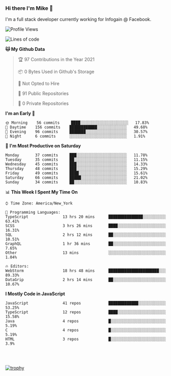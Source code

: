 ### Hi there I'm Mike 👋
I'm a full stack developer currently working for Infogain @ Facebook.

<!--START_SECTION:waka-->
![Profile Views](http://img.shields.io/badge/Profile%20Views-1-blue)

![Lines of code](https://img.shields.io/badge/From%20Hello%20World%20I%27ve%20Written-1.2%20million%20lines%20of%20code-blue)

**🐱 My Github Data** 

> 🏆 97 Contributions in the Year 2021
 > 
> 📦 0 Bytes Used in Github's Storage 
 > 
> 🚫 Not Opted to Hire
 > 
> 📜 91 Public Repositories 
 > 
> 🔑 0 Private Repositories  
 > 
**I'm an Early 🐤** 

```text
🌞 Morning    56 commits     ████░░░░░░░░░░░░░░░░░░░░░   17.83% 
🌆 Daytime    156 commits    ████████████░░░░░░░░░░░░░   49.68% 
🌃 Evening    96 commits     ███████░░░░░░░░░░░░░░░░░░   30.57% 
🌙 Night      6 commits      ░░░░░░░░░░░░░░░░░░░░░░░░░   1.91%

```
📅 **I'm Most Productive on Saturday** 

```text
Monday       37 commits     ███░░░░░░░░░░░░░░░░░░░░░░   11.78% 
Tuesday      35 commits     ██░░░░░░░░░░░░░░░░░░░░░░░   11.15% 
Wednesday    45 commits     ███░░░░░░░░░░░░░░░░░░░░░░   14.33% 
Thursday     48 commits     ███░░░░░░░░░░░░░░░░░░░░░░   15.29% 
Friday       49 commits     ████░░░░░░░░░░░░░░░░░░░░░   15.61% 
Saturday     66 commits     █████░░░░░░░░░░░░░░░░░░░░   21.02% 
Sunday       34 commits     ██░░░░░░░░░░░░░░░░░░░░░░░   10.83%

```


📊 **This Week I Spent My Time On** 

```text
⌚︎ Time Zone: America/New_York

💬 Programming Languages: 
TypeScript               13 hrs 20 mins      ███████████████░░░░░░░░░░   63.41% 
SCSS                     3 hrs 26 mins       ████░░░░░░░░░░░░░░░░░░░░░   16.31% 
SQL                      2 hrs 12 mins       ██░░░░░░░░░░░░░░░░░░░░░░░   10.51% 
GraphQL                  1 hr 36 mins        ██░░░░░░░░░░░░░░░░░░░░░░░   7.65% 
Other                    13 mins             ░░░░░░░░░░░░░░░░░░░░░░░░░   1.04%

🔥 Editors: 
WebStorm                 18 hrs 48 mins      ██████████████████████░░░   89.33% 
DataGrip                 2 hrs 14 mins       ██░░░░░░░░░░░░░░░░░░░░░░░   10.67%

```

**I Mostly Code in JavaScript** 

```text
JavaScript               41 repos            █████████████░░░░░░░░░░░░   53.25% 
TypeScript               12 repos            ████░░░░░░░░░░░░░░░░░░░░░   15.58% 
Java                     4 repos             █░░░░░░░░░░░░░░░░░░░░░░░░   5.19% 
C                        4 repos             █░░░░░░░░░░░░░░░░░░░░░░░░   5.19% 
HTML                     3 repos             █░░░░░░░░░░░░░░░░░░░░░░░░   3.9%

```



<!--END_SECTION:waka-->

##### &nbsp;
[![trophy](https://github-profile-trophy.vercel.app/?username=uptonm&theme=dracula)](https://github.com/ryo-ma/github-profile-trophy)

